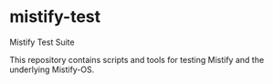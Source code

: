 # mistify-test
Mistify Test Suite

This repository contains scripts and tools for testing Mistify and the underlying Mistify-OS.
